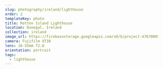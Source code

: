 ```yaml
---
slug: photography/ireland/lighthouse
order: 2
templateKey: photo
title: Rotten Island Lighthouse
location: Donegal, Ireland
collection: ireland
image_url: https://firebasestorage.googleapis.com/v0/b/project-4767000521921178323.appspot.com/o/photography%2FLighthouse.jpg?alt=media&token=638fe269-45d8-4523-89ed-496bb8e70b4c
camera: Fujifilm XT30
lens: 16-55mm f2.8
orientation: portrait
tags:
  - lighthouse
---
```

